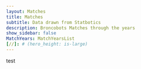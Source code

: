 ```yaml
---
layout: Matches
title: Matches
subtitle: Data drawn from Statbotics
description: Broncobots Matches through the years
show_sidebar: false
MatchYears: MatchYearsList
[//]: # (hero_height: is-large)
---
```


test

